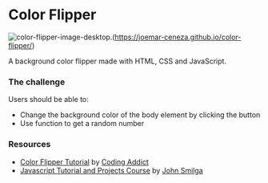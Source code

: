 # Color Flipper

![color-flipper-image-desktop](https://user-images.githubusercontent.com/20262557/182350576-af2b18c0-668c-4f8c-b6f5-19d8e32d3d80.JPG).(https://joemar-ceneza.github.io/color-flipper/)

A background color flipper made with HTML, CSS and JavaScript.

### The challenge

Users should be able to:

- Change the background color of the body element by clicking the button
- Use function to get a random number

### Resources

- [Color Flipper Tutorial](https://www.youtube.com/watch?v=c5SIG7Ie0dM&t=421s) by [Coding Addict](https://www.youtube.com/channel/UCMZFwxv5l-XtKi693qMJptA)
- [Javascript Tutorial and Projects Course](https://www.udemy.com/course/javascript-tutorial-for-beginners-w/) by [John Smilga](https://www.johnsmilga.com/)

